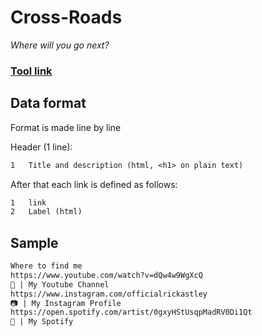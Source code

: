 # Cross-Roads
*Where will you go next?*

### [Tool link](https://clement-gouin.github.io/cross-roads/)

## Data format

Format is made line by line

Header (1 line):
```txt
1   Title and description (html, <h1> on plain text)
```

After that each link is defined as follows:
```txt
1   link
2   Label (html)
```

## Sample

```txt
Where to find me
https://www.youtube.com/watch?v=dQw4w9WgXcQ
🎥 | My Youtube Channel
https://www.instagram.com/officialrickastley
📷 | My Instagram Profile
https://open.spotify.com/artist/0gxyHStUsqpMadRV0Di1Qt
🎵 | My Spotify
```

